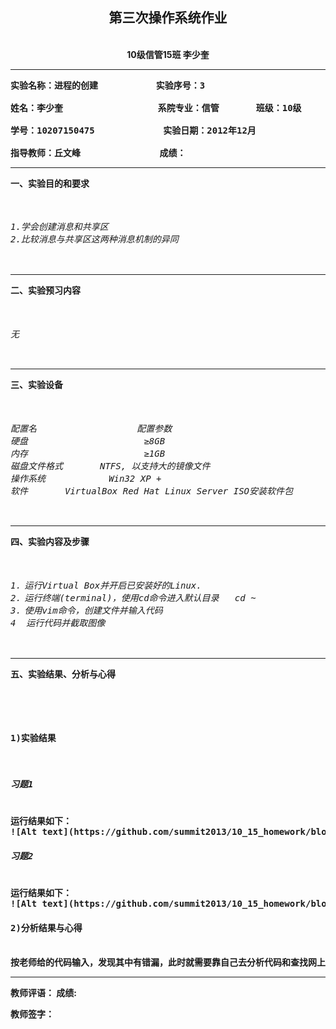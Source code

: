 <center><h2><B>第三次操作系统作业<B></h2><br /></center>
<center>10级信管15班    李少奎<hr></center>
<pre>
实验名称：进程的创建           实验序号：3<br/>
姓名：李少奎                  系院专业：信管       班级：10级<br />
学号：10207150475             实验日期：2012年12月<br/>
指导教师：丘文峰               成绩：</pre><hr>
一、实验目的和要求<br>
<pre><h6>
1.学会创建消息和共享区
2.比较消息与共享区这两种消息机制的异同</pre></h6><hr>
二、实验预习内容<br>
<pre><h6>
无</pre></h6><hr>
三、实验设备<br>
<pre><h6>
配置名                   配置参数
硬盘                      ≥8GB
内存                      ≥1GB
磁盘文件格式       NTFS, 以支持大的镜像文件
操作系统            Win32 XP +
软件       VirtualBox Red Hat Linux Server ISO安装软件包</pre></h6><hr>
四、实验内容及步骤<br>
<pre><h6>
1．运行Virtual Box并开启已安装好的Linux.
2．运行终端(terminal)，使用cd命令进入默认目录   cd ~
3．使用vim命令，创建文件并输入代码
4  运行代码并截取图像</pre></h6><hr>
五、实验结果、分析与心得<br>
<pre><h6>
<h4><B>1)实验结果</h4>
<h5>习题1</h5>
运行结果如下：
![Alt text](https://github.com/summit2013/10_15_homework/blob/master/10207150475_%E6%9D%8E%E5%B0%91%E5%A5%8E/%E5%AE%9E%E9%AA%8C%E5%9B%9B/message1.jpg?raw=true)
<h5>习题2</h5>
运行结果如下：
![Alt text](https://github.com/summit2013/10_15_homework/blob/master/10207150475_%E6%9D%8E%E5%B0%91%E5%A5%8E/%E5%AE%9E%E9%AA%8C%E5%9B%9B/message2.jpg?raw=true)
<h4><B>2)分析结果与心得</h4>
按老师给的代码输入，发现其中有错漏，此时就需要靠自己去分析代码和查找网上资源。
</pre><hr>
教师评语：
                                                      成绩:            

教师签字：                   

